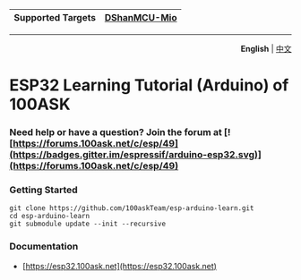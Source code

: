 | Supported Targets | [DShanMCU-Mio](https://forums.100ask.net/c/esp/esp32s3/50) |
| ----------------- | ------------ |

---
<p align="right">
  <b>English</b> | <a href="./README_zh.md">中文</a></a>
</p>

# ESP32 Learning Tutorial (Arduino) of 100ASK

### Need help or have a question? Join the forum at [![https://forums.100ask.net/c/esp/49](https://badges.gitter.im/espressif/arduino-esp32.svg)](https://forums.100ask.net/c/esp/49)

### Getting Started

```shell
git clone https://github.com/100askTeam/esp-arduino-learn.git
cd esp-arduino-learn
git submodule update --init --recursive
```

### Documentation

  - [https://esp32.100ask.net](https://esp32.100ask.net)


